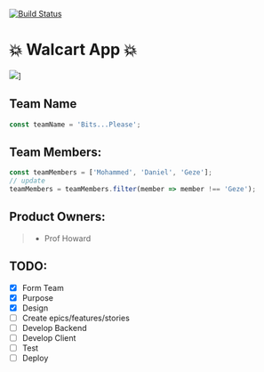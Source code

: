 [![Build Status](https://travis-ci.org/dcousino/Walcart.svg?branch=master)](https://travis-ci.org/dcousino/Walcart)

# :boom: Walcart App :boom:

![](https://s3.us-east-2.amazonaws.com/rekpictures/nav-logo.png)]

## Team Name

```javascript
const teamName = 'Bits...Please';
```

## Team Members:

```javascript
const teamMembers = ['Mohammed', 'Daniel', 'Geze'];
// update
teamMembers = teamMembers.filter(member => member !== 'Geze');
```

## Product Owners:

> - Prof Howard

## TODO:

- [x] Form Team
- [x] Purpose
- [x] Design
- [ ] Create epics/features/stories
- [ ] Develop Backend
- [ ] Develop Client
- [ ] Test
- [ ] Deploy
